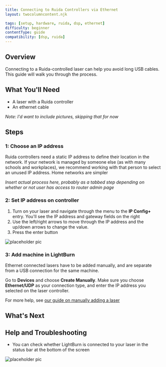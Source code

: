 ```yaml
---
title: Connecting to Ruida Controllers via Ethernet
layout: twocolumncontent.njk

tags: [setup, hardware, ruida, dsp, ethernet]
difficulty: beginner
contentType: guide
compatibility: [dsp, ruida]
---
```


## Overview

Connecting to a Ruida-controlled laser can help you avoid long USB cables. This guide will walk you through the process.

## What You'll Need

- A laser with a Ruida controller
- An ethernet cable

*Note: I'd want to include pictures, skipping that for now*

## Steps

### 1: Choose an IP address

Ruida controllers need a static IP address to define their location in the network. If your network is managed by someone else (as with many schools and workplaces), we recommend working with that person to select an unused IP address. Home networks are simpler

*Insert actual process here, probably as a tabbed step depending on whether or not user has access to router admin page*

### 2: Set IP address on controller

1. Turn on your laser and navigate through the menu to the **IP Config+** entry. You'll see the IP address and gateway fields on the right
2. Use the left/right arrows to move through the IP address and the up/down arrows to change the value.
3. Press the enter button

![placeholder pic](https://via.placeholder.com/400x200?text=picture+of+ruida+interface)

### 3: Add machine in LightBurn

Ethernet connected lasers have to be added manually, and are separate from a USB connection for the same machine.

Go to **Devices** and choose **Create Manually**. Make sure you choose **Ethernet/UDP** as your connection type, and enter the IP address you selected on the laser controller.

For more help, see [our guide on manually adding a laser](#)

## What's Next

## Help and Troubleshooting

- You can check whether LightBurn is connected to your laser in the status bar at the bottom of the screen

![placeholder pic](https://via.placeholder.com/800x30?text=pic+of+status+bar)